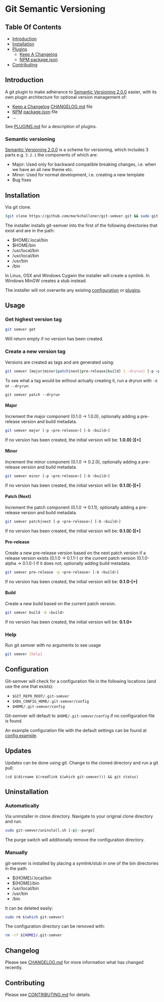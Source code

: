 # Git Semantic Versioning

## Table Of Contents

- [Introduction](#introduction)
- [Installation](#installation)
- [Plugins](PLUGINS.md)
  - [Keep A Changelog](PLUGINS.md#keep-a-changelog---keepachangelogsh)
  - [NPM package.json](PLUGINS.md#npm-packagejson---npmpackagejsonsh)
- [Contributing](#contributing)

## Introduction

A git plugin to make adherance to [Semantic Versioning 2.0.0] easier, with its own plugin architecture for optional
version management of:

- [Keep a Changelog][Keep a CHANGELOG] [CHANGELOG.md] file
- [NPM] [package.json] file
- ...

See [PLUGINS.md] for a description of plugins.

### Semantic versioning

[Semantic Versioning 2.0.0] is a scheme for versioning, which includes 3 parts e.g. ```3.2.1``` the components of which
are:

  - Major: Used only for backward compatible breaking changes, i.e. when we have an all new theme etc.
  - Minor: Used for normal development, i.e. creating a new template
  - Bug fixes

## Installation

Via git clone.

``` bash
(git clone https://github.com/markchalloner/git-semver.git && sudo git-semver/install.sh)
```

The installer installs git-semver into the first of the following directories that exist and are in the path:

- $HOME/.local/bin
- $HOME/bin
- /usr/local/bin
- /usr/local/bin
- /usr/bin
- /bin

In Linux, OSX and Windows Cygwin the installer will create a symlink. In Windows MinGW creates a stub instead.

The installer will not overwrite any existing [configuration](#configuration) or [plugins][PLUGINS.md].

## Usage

### Get highest version tag

``` bash
git semver get
```

Will return empty if no version has been created.

### Create a new version tag

Versions are created as tags and are generated using:

``` bash
git semver [major|minor|patch|next|pre-release|build] [--dryrun] [-p <pre-release>] [-b <build>]
```

To see what a tag would be without actually creating it, run a dryrun with `-d` or `--dryrun`:

```
git semver patch --dryrun
```

#### Major

Increment the major component (0.1.0 -> 1.0.0), optionally adding a pre-release version and build metadata.

``` bash
git semver major [-p <pre-release>] [-b <build>]
```

If no version has been created, the initial version will be: **1.0.0\[-<pre-release>\]\[+<build>\]**

#### Minor

Increment the minor component (0.1.0 -> 0.2.0), optionally adding a pre-release version and build metadata.

``` bash
git semver minor [-p <pre-release>] [-b <build>]
```

If no version has been created, the initial version will be: **0.1.0\[-<pre-release>\]\[+<build>\]**


#### Patch (Next)

Increment the patch component (0.1.0 -> 0.1.1), optionally adding a pre-release version and build metadata.

``` bash
git semver patch|next [-p <pre-release>] [-b <build>]
```

If no version has been created, the initial version will be: **0.1.0\[-<pre-release>\]\[+<build>\]**

#### Pre-release

Create a new pre-release version based on the next patch version if a release version exists (0.1.0 ->
0.1.1-<pre-release>) or the current patch version (0.1.0-alpha -> 0.1.0-<pre-release>) if it does not,
optionally adding build metadata.

``` bash
git semver pre-release -p <pre-release> [-b <build>]
```

If no version has been created, the initial version will be: **0.1.0-<pre-release>\[+<build>\]**

#### Build

Create a new build based on the current patch version.

``` bash
git semver build -b <build>
```

If no version has been created, the initial version will be: **0.1.0+<build>**

### Help

Run git semver with no arguments to see usage

``` bash
git semver [help]
```

## Configuration

Git-semver will check for a configuration file in the following locations (and use the one that exists):

- `$GIT_REPO_ROOT/.git-semver`
- `$XDG_CONFIG_HOME/.git-semver/config`
- `$HOME/.git-semver/config`

Git-semver will default to `$HOME/.git-semver/config` if no configuration file is found.

An example configuration file with the default settings can be found at [config.example].

## Updates

Updates can be done using git. Change to the cloned directory and run a git pull:

```
(cd $(dirname $(readlink $(which git-semver))) && git status)
```

## Uninstallation

### Automatically

Via uninstaller in clone directory. Navigate to your original clone directory and run:

``` bash
sudo git-semver/uninstall.sh [-p|--purge]
```

The purge switch will additionally remove the configuration directory.

### Manually

git-semver is installed by placing a symlink/stub in one of the bin directories in the path.

- ${HOME}/.local/bin
- ${HOME}/bin
- /usr/local/bin
- /usr/bin
- /bin

It can be deleted easily:

``` bash
sudo rm $(which git-semver)
```

The configuration directory can be removed with:

``` bash
rm -rf ${HOME}/.git-semver
```

## Changelog

Please see [CHANGELOG.md] for more information what has changed recently.

## Contributing

Please see [CONTRIBUTING.md] for details.

[CHANGELOG.md]: CHANGELOG.md
[Change Log Management]: http://keepachangelog.com/
[CONTRIBUTING.md]: CONTRIBUTING.md
[config.example]: config.example
[Keep a CHANGELOG]: http://keepachangelog.com/
[NPM]: https://www.npmjs.com/
[package.json]: http://browsenpm.org/package.json
[PLUGINS.md]: PLUGINS.md
[Semantic Versioning 2.0.0]: http://semver.org/spec/v2.0.0.html
